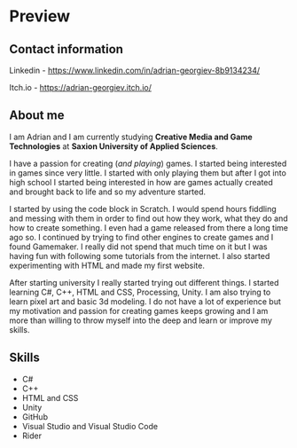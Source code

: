 # Preview

## Contact information
Linkedin - https://www.linkedin.com/in/adrian-georgiev-8b9134234/

Itch.io - https://adrian-georgiev.itch.io/

## About me
I am Adrian and I am currently studying **Creative Media and Game Technologies** at **Saxion University of Applied Sciences**.

I have a passion for creating (_and playing_) games. I started being interested in games since very little. I started with only playing them but after I got into high school I started being interested in how are games actually created and brought back to life and so my adventure started.

I started by using the code block in Scratch. I would spend hours fiddling and messing with them in order to find out how they work, what they do and how to create something. I even had a game released from there a long time ago so. I continued by trying to find other engines to create games and I found Gamemaker. I really did not spend that much time on it but I was having fun with following some tutorials from the internet. I also started experimenting with HTML and made my first website.

After starting university I really started trying out different things. I started learning C#, C++, HTML and CSS, Processing, Unity. I am also trying to learn pixel art and basic 3d modeling. I do not have a lot of experience but my motivation and passion for creating games keeps growing and I am more than willing to throw myself into the deep and learn or improve my skills.

## Skills
+ C#
+ C++
+ HTML and CSS
+ Unity
+ GitHub
+ Visual Studio and Visual Studio Code
+ Rider


<!--
**ScrungeDistrugatorul/ScrungeDistrugatorul** is a ✨ _special_ ✨ repository because its `README.md` (this file) appears on your GitHub profile.

Here are some ideas to get you started:

- 🔭 I’m currently working on ...
- 🌱 I’m currently learning ...
- 👯 I’m looking to collaborate on ...
- 🤔 I’m looking for help with ...
- 💬 Ask me about ...
- 📫 How to reach me: ...
- 😄 Pronouns: ...
- ⚡ Fun fact: ...
-->
